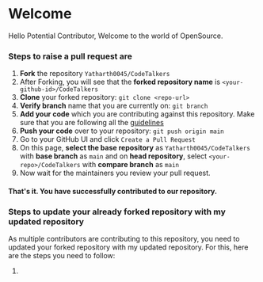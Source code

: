 # Welcome
Hello Potential Contributor, Welcome to the world of OpenSource.

### Steps to raise a pull request are

1. **Fork** the repository `Yatharth0045/CodeTalkers`
2. After Forking, you will see that the **forked repository name** is `<your-github-id>/CodeTalkers`
3. **Clone** your forked repository: `git clone <repo-url>`
4. **Verify branch** name that you are currently on: `git branch`
5. **Add your code** which you are contributing against this repository. Make sure that you are following all the [guidelines](CONTRIBUTION.md)
6. **Push your code** over to your repository: `git push origin main`
7. Go to your GitHub UI and click `Create a Pull Request` 
8. On this page, **select the base repository** as `Yatharth0045/CodeTalkers` with **base branch** as `main` and on **head repository**, select `<your-repo>/CodeTalkers` with **compare branch** as `main`
9. Now wait for the maintainers you review your pull request.

#### That's it. You have successfully contributed to our repository.

### Steps to update your already forked repository with my updated repository 

As multiple contributors are contributing to this repository, you need to updated your forked repository with my updated repository. For this, here are the steps you need to follow:

1. 